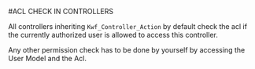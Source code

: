 #ACL CHECK IN CONTROLLERS

All controllers inheriting `Kwf_Controller_Action` by default check the acl if the currently authorized user is allowed to access this controller.

Any other permission check has to be done by yourself by accessing the User Model and the Acl.
